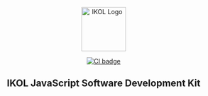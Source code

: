 <p align="center">
  <a href="https://ikol.com" target="_blank">
    <img alt="IKOL Logo" width="100" src="https://stikol.com/data/cu/pics/9898ghghGDSDSGWE53r/logo_300.png?1682499011">
  </a>
</p>

<p align="center">
  <a href="https://github.com/filiprak/ikol-js-sdk/actions?query=workflow%3ACI">
    <img src="https://github.com/filiprak/ikol-js-sdk/workflows/CI/badge.svg?branch=main&event=push" alt="CI badge">
  </a>
</p>

<h2 align="center">IKOL JavaScript Software Development Kit</h2>
